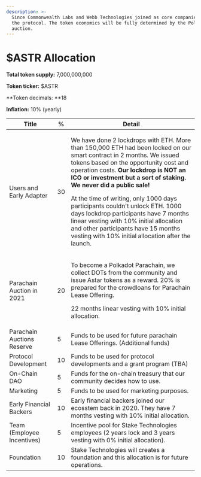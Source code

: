 ```yaml
---
description: >-
  Since Commonwealth Labs and Webb Technologies joined as core companies behind
  the protocol. The token economics will be fully determined by the Polkadot
  auction.
---
```


# $ASTR Allocation

**Total token supply:** 7,000,000,000

**Token ticker:** $ASTR

**Token decimals: **18

**Inflation:** 10% (yearly)

| Title                      | %  | Detail                                                                                                                                                                                                                                                                                                                                                                                                                                                                                                                                                                                            |
| -------------------------- | -- | ------------------------------------------------------------------------------------------------------------------------------------------------------------------------------------------------------------------------------------------------------------------------------------------------------------------------------------------------------------------------------------------------------------------------------------------------------------------------------------------------------------------------------------------------------------------------------------------------- |
| Users and Early Adapter    | 30 | <p>We have done 2 lockdrops with ETH. More than 150,000 ETH had been locked on our smart contract in 2 months. We issued tokens based on the opportunity cost and operation costs. <strong>Our lockdrop is NOT an ICO or investment but a sort of staking. We never did a public sale! </strong></p><p><strong></strong></p><p>At the time of writing, only 1000 days participants couldn't unlock ETH. 1000 days lockdrop participants have 7 months linear vesting with 10% initial allocation and other participants have 15 months vesting with 10% initial allocation after the launch. </p> |
| Parachain Auction in 2021  | 20 | <p>To become a Polkadot Parachain, we collect DOTs from the community and issue Astar tokens as a reward. 20% is prepared for the crowdloans for Parachain Lease Offering. </p><p></p><p>22 months linear vesting with 10% initial allocation.</p>                                                                                                                                                                                                                                                                                                                                                |
| Parachain Auctions Reserve | 5  | Funds to be used for future parachain Lease Offerings. (Additional funds)                                                                                                                                                                                                                                                                                                                                                                                                                                                                                                                         |
| Protocol Development       | 10 | Funds to be used for protocol developments and a grant program (TBA)                                                                                                                                                                                                                                                                                                                                                                                                                                                                                                                              |
| On-Chain DAO               | 5  | Funds for the on-chain treasury that our community decides how to use.                                                                                                                                                                                                                                                                                                                                                                                                                                                                                                                            |
| Marketing                  | 5  | Funds to be used for marketing purposes.                                                                                                                                                                                                                                                                                                                                                                                                                                                                                                                                                          |
| Early Financial Backers    | 10 | Early financial backers joined our ecosstem back in 2020. They have 7 months vesting with 10% initial allocation.                                                                                                                                                                                                                                                                                                                                                                                                                                                                                 |
| Team (Employee Incentives) | 5  | Incentive pool for Stake Technologies employees (2 years lock and 3 years vesting with 0% initial allocation).                                                                                                                                                                                                                                                                                                                                                                                                                                                                                    |
| Foundation                 | 10 | Stake Technologies will creates a foundation and this allocation is for future operations.                                                                                                                                                                                                                                                                                                                                                                                                                                                                                                        |

